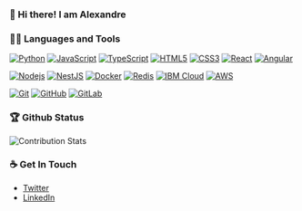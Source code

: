 ### 👋 Hi there! I am Alexandre

### 👨‍💻 Languages and Tools

[![Python](https://img.shields.io/badge/-Python-black?style=flat&logo=python&link=https://github.com/AlexandreMT)](https://github.com/AlexandreMT) 
[![JavaScript](https://img.shields.io/badge/-JavaScript-black?style=flat&logo=javascript&link=https://github.com/AlexandreMT)](https://github.com/AlexandreMT)
[![TypeScript](https://img.shields.io/badge/-TypeScript-blue?style=flat&logo=typescript&link=https://github.com/AlexandreMT)](https://github.com/AlexandreMT) 
[![HTML5](https://img.shields.io/badge/-HTML5-E34F26?style=flat&logo=html5&logoColor=white&link=https://github.com/AlexandreMT)](https://github.com/AlexandreMT) 
[![CSS3](https://img.shields.io/badge/-CSS3-1572B6?style=flat&logo=css3&link=https://github.com/AlexandreMT)](https://github.com/AlexandreMT) 
[![React](https://img.shields.io/badge/-React-black?style=flat&logo=react&link=https://github.com/AlexandreMT)](https://github.com/AlexandreMT)
[![Angular](https://img.shields.io/badge/-Angular-red?style=flat&logo=angular&link=https://github.com/AlexandreMT)](https://github.com/AlexandreMT) 

[![Nodejs](https://img.shields.io/badge/-Nodejs-black?style=flat&logo=Node.js&link=https://github.com/AlexandreMT)](https://github.com/AlexandreMT) 
[![NestJS](https://img.shields.io/badge/-Nest-black?style=flat&logo=nestjs&link=https://github.com/AlexandreMT)](https://github.com/AlexandreMT) 
[![Docker](https://img.shields.io/badge/-Docker-black?style=flat&logo=docker&link=https://github.com/AlexandreMT)](https://github.com/AlexandreMT) 
[![Redis](https://img.shields.io/badge/-Redis-black?style=flat&logo=redis&link=https://github.com/AlexandreMT)](https://github.com/AlexandreMT)
[![IBM Cloud](https://img.shields.io/badge/-IBM%20Cloud-black?style=flat&logo=ibm&link=https://github.com/AlexandreMT)](https://github.com/AlexandreMT)
[![AWS](https://img.shields.io/badge/-AWS-black?style=flat&logo=amazon&link=https://github.com/AlexandreMT)](https://github.com/AlexandreMT)

[![Git](https://img.shields.io/badge/-Git-black?style=flat&logo=git&link=https://github.com/AlexandreMT)](https://github.com/AlexandreMT)
[![GitHub](https://img.shields.io/badge/-GitHub-181717?style=flat&logo=github&link=https://github.com/AlexandreMT)](https://github.com/AlexandreMT)
[![GitLab](https://img.shields.io/badge/-GitLab-FCA121?style=flat&logo=gitlab&link=https://github.com/AlexandreMT)](https://gitlab.com/AlexandreMT) 

### 🏆 Github Status
![Contribution Stats](https://github-contribution-stats.vercel.app/api/?username=alexandremt)

### ☕ Get In Touch
- [Twitter](https://twitter.com/alexandremrsmts)
- [LinkedIn](https://www.linkedin.com/in/alexandremt/)
